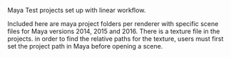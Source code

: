 Maya Test projects set up with linear workflow.

Included here are maya project folders per renderer with specific scene files for Maya versions 2014, 2015 and 2016.
There is a texture file in the projects.
in order to find the relative paths for the texture, users must first set the project path in Maya before opening a scene.
